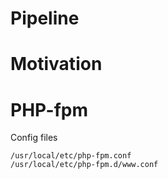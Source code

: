 # Pipeline


# Motivation


# PHP-fpm

Config files

```shell
/usr/local/etc/php-fpm.conf
/usr/local/etc/php-fpm.d/www.conf
```
